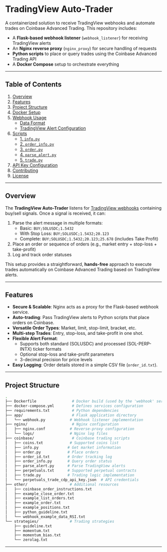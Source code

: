 # TradingView Auto-Trader

A containerized solution to receive TradingView webhooks and automate trades on Coinbase Advanced Trading. This repository includes:

- A **Flask-based webhook listener** (`webhook_listener`) for receiving TradingView alerts
- An **Nginx reverse proxy** (`nginx_proxy`) for secure handling of requests
- **Python scripts** to place or query trades using the Coinbase Advanced Trading API
- A **Docker Compose** setup to orchestrate everything

---

## Table of Contents

1. [Overview](#overview)  
2. [Features](#features)  
3. [Project Structure](#project-structure)  
4. [Docker Setup](#docker-setup)  
5. [Webhook Usage](#webhook-usage)  
   - [Data Format](#data-format)  
   - [TradingView Alert Configuration](#tradingview-alert-configuration)  
6. [Scripts](#scripts)  
   - [1. `info.py`](#1-infopy)  
   - [2. `order_info.py`](#2-order_infopy)  
   - [3. `order.py`](#3-orderpy)  
   - [4. `parse_alert.py`](#4-parse_alertpy)  
   - [5. `trade.py`](#5-tradepy)  
7. [API Key Configuration](#api-key-configuration)  
8. [Contributing](#contributing)  
9. [License](#license)  

---

## Overview

The **TradingView Auto-Trader** listens for [TradingView webhooks](https://www.tradingview.com/support/solutions/43000529348-about-webhooks/) containing buy/sell signals. Once a signal is received, it can:

1. Parse the alert message in multiple formats:
   - Basic: `BUY;SOLUSDC;1.5432`
   - With Stop Loss: `BUY;SOLUSDC;1.5432;20.123`
   - Complete: `BUY;SOLUSDC;1.5432;20.123;25.678` (includes Take Profit)
2. Place an order or sequence of orders (e.g., market entry + stop-loss + take-profit)
3. Log and track order statuses

This setup provides a straightforward, **hands-free** approach to execute trades automatically on Coinbase Advanced Trading based on TradingView alerts.

---

## Features

- **Secure & Scalable**: Nginx acts as a proxy for the Flask-based webhook service.
- **Auto-trading**: Pass TradingView alerts to Python scripts that place orders on Coinbase.
- **Versatile Order Types**: Market, limit, stop-limit, bracket, etc.
- **Multi-step Trades**: Entry, stop-loss, and take-profit in one shot.
- **Flexible Alert Format**: 
  - Supports both standard (SOLUSDC) and processed (SOL-PERP-INTX) ticker formats
  - Optional stop-loss and take-profit parameters
  - 3-decimal precision for price levels
- **Easy Logging**: Order details stored in a simple CSV file (`order_id.txt`).

---

## Project Structure

```bash
.
├── Dockerfile                # Docker build (used by the 'webhook' service)
├── docker-compose.yml        # Defines services configuration
├── requirements.txt          # Python dependencies
├── app/                      # Flask application directory
│   └── webhook.py           # Webhook listener implementation
├── nginx/                    # Nginx configuration
│   ├── nginx.conf           # Reverse-proxy configuration
│   └── logs/                # Nginx log files
├── coinbase/                 # Coinbase trading scripts
│   ├── coins.txt            # Supported coins list
│   ├── info.py             # Get market information
│   ├── order.py            # Place orders
│   ├── order_id.txt        # Order tracking log
│   ├── order_info.py       # Query order status
│   ├── parse_alert.py      # Parse TradingView alerts
│   ├── perpetuals.txt      # Supported perpetual contracts
│   ├── trade.py            # Trading logic implementation
│   └── perpetuals_trade_cdp_api_key.json  # API credentials
├── other/                   # Additional resources
│   ├── coinbase_order_instructions.txt
│   ├── example_close_order.txt
│   ├── example_list_orders.txt
│   ├── example_order.txt
│   ├── example_positions.txt
│   ├── python_guideline.txt
│   └── webhook_example_data_RSI.txt
└── strategies/              # Trading strategies
    ├── guideline.txt
    ├── momentum.txt
    ├── momentum_bias.txt
    └── zerolag.txt
```

---
